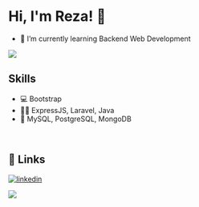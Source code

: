

<!--
**kizaru1st/kizaru1st** is a ✨ _special_ ✨ repository because its `README.md` (this file) appears on your GitHub profile.

Here are some ideas to get you started:

- 🔭 I’m currently working on ...
- 👯 I’m looking to collaborate on ...
- 🤔 I’m looking for help with ...
- 💬 Ask me about ...
- 📫 How to reach me: ...
- 😄 Pronouns: ...
- ⚡ Fun fact: ...
-->


# Hi, I'm Reza! 👋 
- 🌱 I’m currently learning Backend Web Development
<img src="https://i.imgur.com/KXx0cCx.gif">



## Skills
- 💻 Bootstrap
- 👨‍💻 ExpressJS, Laravel, Java
- 💽 MySQL, PostgreSQL, MongoDB
<br>


## 🔗 Links
[![linkedin](https://img.shields.io/badge/linkedin-0A66C2?style=for-the-badge&logo=linkedin&logoColor=white)](https://www.linkedin.com/in/muhammad-reza-rizki-rahmadi-051212216/)

<img src="https://github.com/Xx-Ashutosh-xX/Xx-Ashutosh-xX/blob/master/assets/93195.gif">













